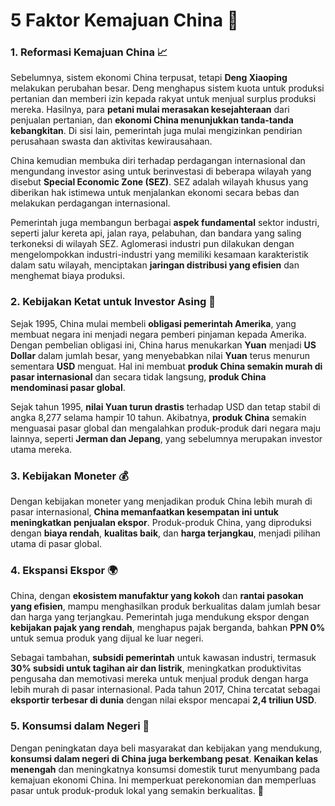 # 5 Faktor Kemajuan China 🚀

### 1. Reformasi Kemajuan China 📈

Sebelumnya, sistem ekonomi China terpusat, tetapi **Deng Xiaoping** melakukan perubahan besar. Deng menghapus sistem kuota untuk produksi pertanian dan memberi izin kepada rakyat untuk menjual surplus produksi mereka. Hasilnya, para **petani mulai merasakan kesejahteraan** dari penjualan pertanian, dan **ekonomi China menunjukkan tanda-tanda kebangkitan**. Di sisi lain, pemerintah juga mulai mengizinkan pendirian perusahaan swasta dan aktivitas kewirausahaan.

China kemudian membuka diri terhadap perdagangan internasional dan mengundang investor asing untuk berinvestasi di beberapa wilayah yang disebut **Special Economic Zone (SEZ)**. SEZ adalah wilayah khusus yang diberikan hak istimewa untuk menjalankan ekonomi secara bebas dan melakukan perdagangan internasional. 

Pemerintah juga membangun berbagai **aspek fundamental** sektor industri, seperti jalur kereta api, jalan raya, pelabuhan, dan bandara yang saling terkoneksi di wilayah SEZ. Aglomerasi industri pun dilakukan dengan mengelompokkan industri-industri yang memiliki kesamaan karakteristik dalam satu wilayah, menciptakan **jaringan distribusi yang efisien** dan menghemat biaya produksi.

### 2. Kebijakan Ketat untuk Investor Asing 💼

Sejak 1995, China mulai membeli **obligasi pemerintah Amerika**, yang membuat negara ini menjadi negara pemberi pinjaman kepada Amerika. Dengan pembelian obligasi ini, China harus menukarkan **Yuan** menjadi **US Dollar** dalam jumlah besar, yang menyebabkan nilai **Yuan** terus menurun sementara **USD** menguat. Hal ini membuat **produk China semakin murah di pasar internasional** dan secara tidak langsung, **produk China mendominasi pasar global**.

Sejak tahun 1995, **nilai Yuan turun drastis** terhadap USD dan tetap stabil di angka 8,277 selama hampir 10 tahun. Akibatnya, **produk China** semakin menguasai pasar global dan mengalahkan produk-produk dari negara maju lainnya, seperti **Jerman dan Jepang**, yang sebelumnya merupakan investor utama mereka.

### 3. Kebijakan Moneter 💰

Dengan kebijakan moneter yang menjadikan produk China lebih murah di pasar internasional, **China memanfaatkan kesempatan ini untuk meningkatkan penjualan ekspor**. Produk-produk China, yang diproduksi dengan **biaya rendah**, **kualitas baik**, dan **harga terjangkau**, menjadi pilihan utama di pasar global.

### 4. Ekspansi Ekspor 🌍

China, dengan **ekosistem manufaktur yang kokoh** dan **rantai pasokan yang efisien**, mampu menghasilkan produk berkualitas dalam jumlah besar dan harga yang terjangkau. Pemerintah juga mendukung ekspor dengan **kebijakan pajak yang rendah**, menghapus pajak berganda, bahkan **PPN 0%** untuk semua produk yang dijual ke luar negeri. 

Sebagai tambahan, **subsidi pemerintah** untuk kawasan industri, termasuk **30% subsidi untuk tagihan air dan listrik**, meningkatkan produktivitas pengusaha dan memotivasi mereka untuk menjual produk dengan harga lebih murah di pasar internasional. Pada tahun 2017, China tercatat sebagai **eksportir terbesar di dunia** dengan nilai ekspor mencapai **2,4 triliun USD**.

### 5. Konsumsi dalam Negeri 🛒

Dengan peningkatan daya beli masyarakat dan kebijakan yang mendukung, **konsumsi dalam negeri di China juga berkembang pesat**. **Kenaikan kelas menengah** dan meningkatnya konsumsi domestik turut menyumbang pada kemajuan ekonomi China. Ini memperkuat perekonomian dan memperluas pasar untuk produk-produk lokal yang semakin berkualitas. 🌟
